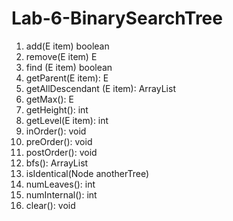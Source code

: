 # Lab-6-BinarySearchTree

1. add(E item) boolean
2. remove(E item) E
3. find (E item) boolean
4. getParent(E item): E
5. getAllDescendant (E item): ArrayList<E>
6. getMax(): E
7. getHeight(): int
8. getLevel(E item): int
9. inOrder(): void
10. preOrder(): void
11. postOrder(): void
12. bfs(): ArrayList<E>
13. isIdentical(Node<E> anotherTree)
14. numLeaves(): int
15. numInternal(): int
16. clear(): void
